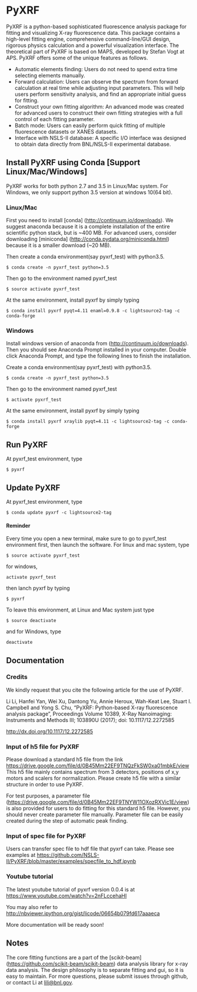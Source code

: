 # PyXRF

PyXRF is a python-based sophisticated fluorescence analysis package for
fitting and visualizing X-ray fluorescence data. This package contains a
high-level fitting engine, comprehensive command-line/GUI design, rigorous
physics calculation and a powerful visualization interface. The theoretical
part of PyXRF is based on MAPS, developed by Stefan Vogt at APS. PyXRF offers
some of the unique features as follows.
- Automatic elements finding: Users do not need to spend extra time selecting
  elements manually.
- Forward calculation: Users can observe the spectrum from forward calculation
  at real time while adjusting input parameters. This will help users perform
  sensitivity analysis, and find an appropriate initial guess for fitting.
- Construct your own fitting algorithm: An advanced mode was created for
  advanced users to construct their own fitting strategies with a full
  control of each fitting parameter.
- Batch mode: Users can easily perform quick fitting of multiple fluorescence
  datasets or XANES datasets.
- Interface with NSLS-II database: A specific I/O interface was designed to
   obtain data directly from BNL/NSLS-II experimental database.

## Install PyXRF using Conda [Support Linux/Mac/Windows]
PyXRF works for both python 2.7 and 3.5 in Linux/Mac system. For Windows, we only support python 3.5 version at windows 10(64 bit).

### Linux/Mac
First you need to install [conda] (http://continuum.io/downloads). We suggest
anaconda because it is a complete installation of the entire scientific python
stack, but is ~400 MB.  For advanced users, consider downloading [miniconda]
(http://conda.pydata.org/miniconda.html) because it is a smaller download (~20 MB).

Then create a conda environment(say pyxrf_test) with python3.5.
```
$ conda create -n pyxrf_test python=3.5
```
Then go to the environment named pyxrf_test
```
$ source activate pyxrf_test
```
At the same environment, install pyxrf by simply typing
```
$ conda install pyxrf pyqt=4.11 enaml=0.9.8 -c lightsource2-tag -c conda-forge
```

### Windows
Install windows version of anaconda from (http://continuum.io/downloads).
Then you should see Anaconda Prompt installed in your computer. Double click Anaconda Prompt, and type the following lines to finish the installation.

Create a conda environment(say pyxrf_test) with python3.5.
```
$ conda create -n pyxrf_test python=3.5
```
Then go to the environment named pyxrf_test
```
$ activate pyxrf_test
```
At the same environment, install pyxrf by simply typing
```
$ conda install pyxrf xraylib pyqt=4.11 -c lightsource2-tag -c conda-forge
```

## Run PyXRF
At pyxrf_test environment, type
```
$ pyxrf
```

## Update PyXRF
At pyxrf_test environment, type
```
$ conda update pyxrf -c lightsource2-tag
```

#### Reminder
Every time you open a new terminal, make sure to go to pyxrf_test environment first, then launch the software. For linux and mac system, type
```
$ source activate pyxrf_test
```
for windows,
```
activate pyxrf_test        
```
then lanch pyxrf by typing
```
$ pyxrf
```

To leave this environment, at Linux and Mac system just type
```
$ source deactivate
```
and for Windows, type
```
deactivate          
```

## Documentation

### Credits
We kindly request that you cite the following article for the use of PyXRF.

Li Li, Hanfei Yan, Wei Xu, Dantong Yu, Annie Heroux, Wah-Keat Lee, Stuart I. Campbell and Yong S. Chu, “PyXRF: Python-based X-ray fluorescence analysis package”, Proceedings Volume 10389, X-Ray Nanoimaging: Instruments and Methods III; 103890U (2017); doi: 10.1117/12.2272585

http://dx.doi.org/10.1117/12.2272585


### Input of h5 file for PyXRF
Please download a standard h5 file from the link
https://drive.google.com/file/d/0B45Mm22EF9TNQzFkSW0xa01mbkE/view
This h5 file mainly contains spectrum from 3 detectors, positions of x,y motors and scalers for normalization. Please create h5 file with a similar structure in order to use PyXRF.

For test purposes, a parameter file (https://drive.google.com/file/d/0B45Mm22EF9TNYW11OXozRXVic1E/view) is also provided for users to do fitting for this standard h5 file. However, you should never create parameter file manually. Parameter file can be easily created during the step of automatic peak finding.

### Input of spec file for PyXRF
Users can transfer spec file to hdf file that pyxrf can take. Please see examples at https://github.com/NSLS-II/PyXRF/blob/master/examples/specfile_to_hdf.ipynb

### Youtube tutorial
The latest youtube tutorial of pyxrf version 0.0.4 is at https://www.youtube.com/watch?v=2nFLccehaHI

You may also refer to http://nbviewer.ipython.org/gist/licode/06654b079fd617aaaeca

More documentation will be ready soon!


## Notes

The core fitting functions are a part of the [scikit-beam]
(https://github.com/scikit-beam/scikit-beam) data analysis library for x-ray data analysis.
The design philosophy is to separate fitting and gui, so it is easy to maintain.
For more questions, please submit issues through github, or contact Li at lili@bnl.gov.
